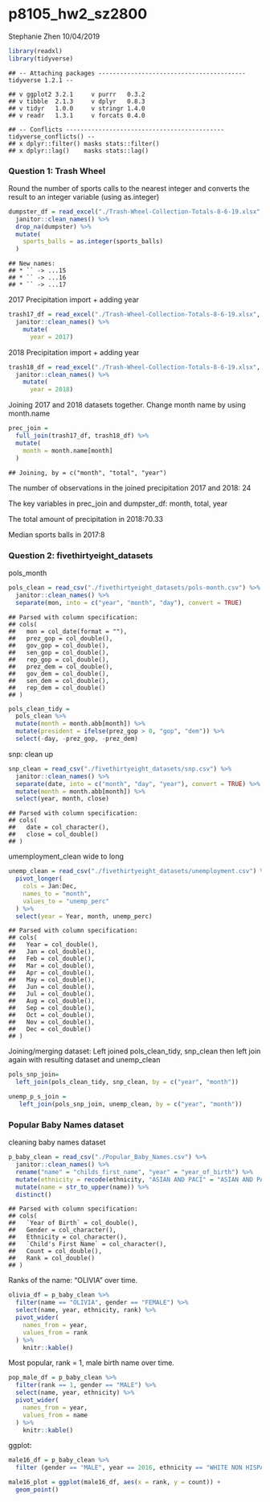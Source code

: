 p8105\_hw2\_sz2800
================
Stephanie Zhen
10/04/2019

``` r
library(readxl)
library(tidyverse)
```

    ## -- Attaching packages ----------------------------------------- tidyverse 1.2.1 --

    ## v ggplot2 3.2.1     v purrr   0.3.2
    ## v tibble  2.1.3     v dplyr   0.8.3
    ## v tidyr   1.0.0     v stringr 1.4.0
    ## v readr   1.3.1     v forcats 0.4.0

    ## -- Conflicts -------------------------------------------- tidyverse_conflicts() --
    ## x dplyr::filter() masks stats::filter()
    ## x dplyr::lag()    masks stats::lag()

### Question 1: Trash Wheel

Round the number of sports calls to the nearest integer and converts the
result to an integer variable (using
as.integer)

``` r
dumpster_df = read_excel("./Trash-Wheel-Collection-Totals-8-6-19.xlsx", sheet = "Mr. Trash Wheel", skip =1) %>%
  janitor::clean_names() %>%
  drop_na(dumpster) %>%
  mutate(
    sports_balls = as.integer(sports_balls)
  )
```

    ## New names:
    ## * `` -> ...15
    ## * `` -> ...16
    ## * `` -> ...17

2017 Precipitation import + adding
year

``` r
trash17_df = read_excel("./Trash-Wheel-Collection-Totals-8-6-19.xlsx", sheet =  "2017 Precipitation", skip =1, n_max = 12) %>%
  janitor::clean_names() %>%
    mutate(
      year = 2017)
```

2018 Precipitation import + adding
year

``` r
trash18_df = read_excel("./Trash-Wheel-Collection-Totals-8-6-19.xlsx", sheet =  "2018 Precipitation", skip =1, n_max = 12) %>%
  janitor::clean_names() %>%
    mutate(
      year = 2018)
```

Joining 2017 and 2018 datasets together. Change month name by using
month.name

``` r
prec_join = 
  full_join(trash17_df, trash18_df) %>%
  mutate(
    month = month.name[month]
  )
```

    ## Joining, by = c("month", "total", "year")

The number of observations in the joined precipitation 2017 and 2018: 24

The key variables in prec\_join and dumpster\_df: month, total, year

The total amount of precipitation in 2018:70.33

Median sports balls in 2017:8

### Question 2: fivethirtyeight\_datasets

pols\_month

``` r
pols_clean = read_csv("./fivethirtyeight_datasets/pols-month.csv") %>%
  janitor::clean_names() %>%
  separate(mon, into = c("year", "month", "day"), convert = TRUE)
```

    ## Parsed with column specification:
    ## cols(
    ##   mon = col_date(format = ""),
    ##   prez_gop = col_double(),
    ##   gov_gop = col_double(),
    ##   sen_gop = col_double(),
    ##   rep_gop = col_double(),
    ##   prez_dem = col_double(),
    ##   gov_dem = col_double(),
    ##   sen_dem = col_double(),
    ##   rep_dem = col_double()
    ## )

``` r
pols_clean_tidy = 
  pols_clean %>%
  mutate(month = month.abb[month]) %>%
  mutate(president = ifelse(prez_gop > 0, "gop", "dem")) %>%
  select(-day, -prez_gop, -prez_dem)
```

snp: clean up

``` r
snp_clean = read_csv("./fivethirtyeight_datasets/snp.csv") %>%
  janitor::clean_names() %>%
  separate(date, into = c("month", "day", "year"), convert = TRUE) %>%
  mutate(month = month.abb[month]) %>%
  select(year, month, close)
```

    ## Parsed with column specification:
    ## cols(
    ##   date = col_character(),
    ##   close = col_double()
    ## )

umemployment\_clean wide to
long

``` r
unemp_clean = read_csv("./fivethirtyeight_datasets/unemployment.csv") %>%
  pivot_longer(
    cols = Jan:Dec,
    names_to = "month",
    values_to = "unemp_perc"
  ) %>%
  select(year = Year, month, unemp_perc) 
```

    ## Parsed with column specification:
    ## cols(
    ##   Year = col_double(),
    ##   Jan = col_double(),
    ##   Feb = col_double(),
    ##   Mar = col_double(),
    ##   Apr = col_double(),
    ##   May = col_double(),
    ##   Jun = col_double(),
    ##   Jul = col_double(),
    ##   Aug = col_double(),
    ##   Sep = col_double(),
    ##   Oct = col_double(),
    ##   Nov = col_double(),
    ##   Dec = col_double()
    ## )

Joining/merging dataset: Left joined pols\_clean\_tidy, snp\_clean then
left join again with resulting dataset and unemp\_clean

``` r
pols_snp_join= 
  left_join(pols_clean_tidy, snp_clean, by = c("year", "month")) 

unemp_p_s_join =
   left_join(pols_snp_join, unemp_clean, by = c("year", "month")) 
```

### Popular Baby Names dataset

cleaning baby names dataset

``` r
p_baby_clean = read_csv("./Popular_Baby_Names.csv") %>%
  janitor::clean_names() %>%
  rename("name" = "childs_first_name", "year" = "year_of_birth") %>%
  mutate(ethnicity = recode(ethnicity, "ASIAN AND PACI" = "ASIAN AND PACIFIC ISLANDER", "BLACK NON HISP" = "BLACK NON HISPANIC", "WHITE NON HISP" = "WHITE NON HISPANIC")) %>%
  mutate(name = str_to_upper(name)) %>%
  distinct()
```

    ## Parsed with column specification:
    ## cols(
    ##   `Year of Birth` = col_double(),
    ##   Gender = col_character(),
    ##   Ethnicity = col_character(),
    ##   `Child's First Name` = col_character(),
    ##   Count = col_double(),
    ##   Rank = col_double()
    ## )

Ranks of the name: “OLIVIA” over time.

``` r
olivia_df = p_baby_clean %>%
  filter(name == "OLIVIA", gender == "FEMALE") %>%
  select(name, year, ethnicity, rank) %>%
  pivot_wider(
    names_from = year,
    values_from = rank
  ) %>%
    knitr::kable()
```

Most popular, rank = 1, male birth name over time.

``` r
pop_male_df = p_baby_clean %>%
  filter(rank == 1, gender == "MALE") %>%
  select(name, year, ethnicity) %>%
  pivot_wider(
    names_from = year,
    values_from = name
  ) %>%
    knitr::kable()
```

ggplot:

``` r
male16_df = p_baby_clean %>%
  filter (gender == "MALE", year == 2016, ethnicity == "WHITE NON HISPANIC")

male16_plot = ggplot(male16_df, aes(x = rank, y = count)) +
  geom_point()
```
